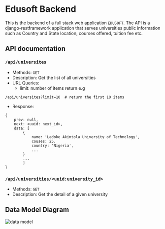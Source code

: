 # Edusoft Backend
This is the backend of a full stack web application `EDUSOFT`. The API is a django-restframework application that serves universities public information such as Country and State location, courses offered, tuition fee etc.


## API documentation

### `/api/universites`
- Methods: `GET`
- Description: Get the list of all universities
- URL Queries:
  - limit: number of items return e.g 
```
/api/universites?limit=10  # return the first 10 items
```
- Response:
```
{ 
	prev: null,
	next: <uuid: next_id>,
	data: [
		{
			name: 'Ladoke Akintola University of Technology',
			couses: 25,
			country: 'Nigeria',
			...
		}
		...
		]
}
```

### `/api/universities/<uuid:university_id>`
- Methods: `GET`
- Description: Get the detail of a given university


## Data Model Diagram

![data model]('./updatedModelDiagram.png')

